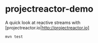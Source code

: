 # projectreactor-demo
A quick look at reactive streams with [projectreactor.io|http://projectreactor.io]

`mvn test`
